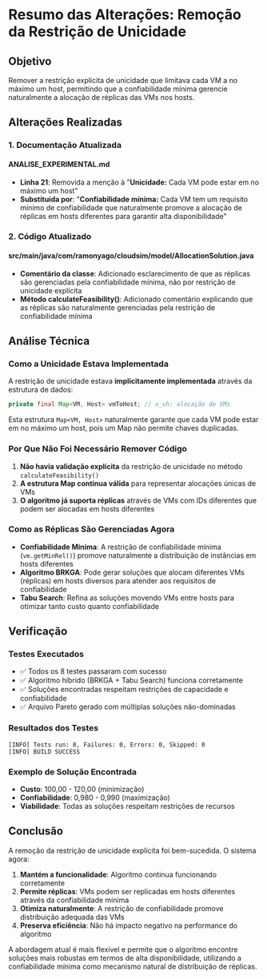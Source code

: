 # Resumo das Alterações: Remoção da Restrição de Unicidade

## Objetivo
Remover a restrição explícita de unicidade que limitava cada VM a no máximo um host, permitindo que a confiabilidade mínima gerencie naturalmente a alocação de réplicas das VMs nos hosts.

## Alterações Realizadas

### 1. Documentação Atualizada

#### ANALISE_EXPERIMENTAL.md
- **Linha 21**: Removida a menção à "**Unicidade:** Cada VM pode estar em no máximo um host"
- **Substituída por**: "**Confiabilidade mínima:** Cada VM tem um requisito mínimo de confiabilidade que naturalmente promove a alocação de réplicas em hosts diferentes para garantir alta disponibilidade"

### 2. Código Atualizado

#### src/main/java/com/ramonyago/cloudsim/model/AllocationSolution.java
- **Comentário da classe**: Adicionado esclarecimento de que as réplicas são gerenciadas pela confiabilidade mínima, não por restrição de unicidade explícita
- **Método calculateFeasibility()**: Adicionado comentário explicando que as réplicas são naturalmente gerenciadas pela restrição de confiabilidade mínima

## Análise Técnica

### Como a Unicidade Estava Implementada
A restrição de unicidade estava **implicitamente implementada** através da estrutura de dados:
```java
private final Map<VM, Host> vmToHost; // x_vh: alocação de VMs
```

Esta estrutura `Map<VM, Host>` naturalmente garante que cada VM pode estar em no máximo um host, pois um Map não permite chaves duplicadas.

### Por Que Não Foi Necessário Remover Código
1. **Não havia validação explícita** da restrição de unicidade no método `calculateFeasibility()`
2. **A estrutura Map continua válida** para representar alocações únicas de VMs
3. **O algoritmo já suporta réplicas** através de VMs com IDs diferentes que podem ser alocadas em hosts diferentes

### Como as Réplicas São Gerenciadas Agora
- **Confiabilidade Mínima**: A restrição de confiabilidade mínima (`vm.getMinRel()`) promove naturalmente a distribuição de instâncias em hosts diferentes
- **Algoritmo BRKGA**: Pode gerar soluções que alocam diferentes VMs (réplicas) em hosts diversos para atender aos requisitos de confiabilidade
- **Tabu Search**: Refina as soluções movendo VMs entre hosts para otimizar tanto custo quanto confiabilidade

## Verificação

### Testes Executados
- ✅ Todos os 8 testes passaram com sucesso
- ✅ Algoritmo híbrido (BRKGA + Tabu Search) funciona corretamente
- ✅ Soluções encontradas respeitam restrições de capacidade e confiabilidade
- ✅ Arquivo Pareto gerado com múltiplas soluções não-dominadas

### Resultados dos Testes
```
[INFO] Tests run: 8, Failures: 0, Errors: 0, Skipped: 0
[INFO] BUILD SUCCESS
```

### Exemplo de Solução Encontrada
- **Custo**: 100,00 - 120,00 (minimização)
- **Confiabilidade**: 0,980 - 0,990 (maximização)
- **Viabilidade**: Todas as soluções respeitam restrições de recursos

## Conclusão

A remoção da restrição de unicidade explícita foi bem-sucedida. O sistema agora:

1. **Mantém a funcionalidade**: Algoritmo continua funcionando corretamente
2. **Permite réplicas**: VMs podem ser replicadas em hosts diferentes através da confiabilidade mínima
3. **Otimiza naturalmente**: A restrição de confiabilidade promove distribuição adequada das VMs
4. **Preserva eficiência**: Não há impacto negativo na performance do algoritmo

A abordagem atual é mais flexível e permite que o algoritmo encontre soluções mais robustas em termos de alta disponibilidade, utilizando a confiabilidade mínima como mecanismo natural de distribuição de réplicas. 
